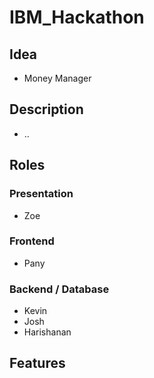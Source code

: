 # IBM_Hackathon

## Idea
- Money Manager

## Description
- ..

## Roles
### Presentation
- Zoe
### Frontend
- Pany
### Backend / Database
- Kevin
- Josh
- Harishanan

## Features
